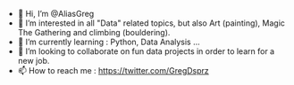 - 👋 Hi, I’m @AliasGreg
- 👀 I’m interested in all "Data" related topics, but also Art (painting), Magic The Gathering and climbing (bouldering).
- 🌱 I’m currently learning : Python, Data Analysis ...
- 💞️ I’m looking to collaborate on fun data projects in order to learn for a new job.
- 📫 How to reach me : https://twitter.com/GregDsprz

<!---
AliasGreg/AliasGreg is a ✨ special ✨ repository because its `README.md` (this file) appears on your GitHub profile.
You can click the Preview link to take a look at your changes.
--->
